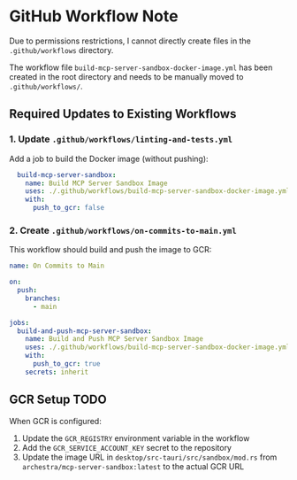 # GitHub Workflow Note

Due to permissions restrictions, I cannot directly create files in the `.github/workflows` directory. 

The workflow file `build-mcp-server-sandbox-docker-image.yml` has been created in the root directory and needs to be manually moved to `.github/workflows/`.

## Required Updates to Existing Workflows

### 1. Update `.github/workflows/linting-and-tests.yml`

Add a job to build the Docker image (without pushing):

```yaml
  build-mcp-server-sandbox:
    name: Build MCP Server Sandbox Image
    uses: ./.github/workflows/build-mcp-server-sandbox-docker-image.yml
    with:
      push_to_gcr: false
```

### 2. Create `.github/workflows/on-commits-to-main.yml`

This workflow should build and push the image to GCR:

```yaml
name: On Commits to Main

on:
  push:
    branches:
      - main

jobs:
  build-and-push-mcp-server-sandbox:
    name: Build and Push MCP Server Sandbox Image
    uses: ./.github/workflows/build-mcp-server-sandbox-docker-image.yml
    with:
      push_to_gcr: true
    secrets: inherit
```

## GCR Setup TODO

When GCR is configured:
1. Update the `GCR_REGISTRY` environment variable in the workflow
2. Add the `GCR_SERVICE_ACCOUNT_KEY` secret to the repository
3. Update the image URL in `desktop/src-tauri/src/sandbox/mod.rs` from `archestra/mcp-server-sandbox:latest` to the actual GCR URL
